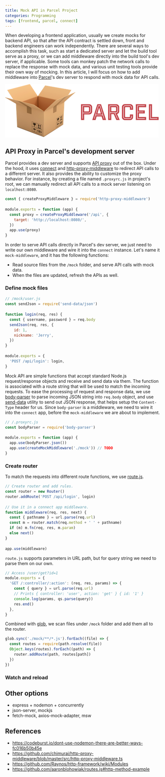 ```yaml
---
title: Mock API in Parcel Project
categories: Programming
tags: [frontend, parcel, connect]
---
```


When developing a frontend application, usually we create mocks for backend API, so that after the API contract is settled down, front and backend engineers can work independently. There are several ways to accomplish this task, such as start a dedicated server and let the build tool serve as a proxy, or we can add middleware directly into the build tool's dev server, if applicable. Some tools can monkey patch the network calls to replace the response with mock data, and various unit testing tools provide their own way of mocking. In this article, I will focus on how to add middleware into [Parcel][1]'s dev server to respond with mock data for API calls.

![Parcel](images/parcel.png)

## API Proxy in Parcel's development server

Parcel provides a dev server and supports [API proxy][2] out of the box. Under the hood, it uses [connect][3] and [http-proxy-middleware][4] to redirect API calls to a different server. It also provides the ability to customize the proxy behavior. For instance, by creating a file named `.proxyrc.js` in project's root, we can manually redirect all API calls to a mock server listening on `localhost:8080`.

```js
const { createProxyMiddleware } = require('http-proxy-middleware')

module.exports = function (app) {
  const proxy = createProxyMiddleware('/api', {
    target: 'http://localhost:8080/',
  })
  app.use(proxy)
}
```

In order to serve API calls directly in Parcel's dev server, we just need to write our own middleware and wire it into the `connect` instance. Let's name it `mock-middleware`, and it has the following functions:

* Read source files from the `/mock` folder, and serve API calls with mock data.
* When the files are updated, refresh the APIs as well.

<!-- more -->

### Define mock files

```js
// /mock/user.js
const sendJson = require('send-data/json')

function login(req, res) {
  const { username, password } = req.body
  sendJson(req, res, {
    id: 1,
    nickname: 'Jerry',
  })
}

module.exports = {
  'POST /api/login': login,
}
```

Mock API are simple functions that accept standard Node.js request/response objects and receive and send data via them. The function is associated with a route string that will be used to match the incoming requests. To ease the processing of request and response data, we use [body-parser][5] to parse incoming JSON string into `req.body` object, and use [send-data][6] utility to send out JSON response, that helps setup the `Content-Type` header for us. Since `body-parser` is a middleware, we need to wire it into the `connect` app, before the `mock-middleware` we are about to implement.

```js
// /.proxyrc.js
const bodyParser = require('body-parser')

module.exports = function (app) {
  app.use(bodyParser.json())
  app.use(createMockMiddleware('./mock')) // TODO
}
```

### Create router

To match the requests into different route functions, we use [route.js][7].

```js
// Create router and add rules.
const router = new Router()
router.addRoute('POST /api/login', login)

// Use it in a connect app middleware.
function middleware(req, res, next) {
  const { pathname } = url.parse(req.url)
  const m = router.match(req.method + ' ' + pathname)
  if (m) m.fn(req, res, m.param)
  else next()
}

app.use(middleware)
```

`route.js` supports parameters in URL path, but for query string we need to parse them on our own.

```js
// Access /user/get?id=1
module.exports = {
  'GET /:controller/:action': (req, res, params) => {
    const { query } = url.parse(req.url)
    // Prints { controller: 'user', action: 'get' } { id: '1' }
    console.log(params, qs.parse(query))
    res.end()
  },
}
```

Combined with [glob][8], we scan files under `/mock` folder and add them all to the router.

```js
glob.sync('./mock/**/*.js').forEach((file) => {
  const routes = require(path.resolve(file))
  Object.keys(routes).forEach((path) => {
    router.addRoute(path, routes[path])
  })
})
```

### Watch and reload

## Other options
* express + nodemon + concurrently
* json-server, mockjs
* fetch-mock, axios-mock-adapter, msw

## References
* https://codeburst.io/dont-use-nodemon-there-are-better-ways-fc016b50b45e
* https://github.com/chimurai/http-proxy-middleware/blob/master/src/http-proxy-middleware.ts
* https://github.com/Raynos/http-framework/wiki/Modules
* https://github.com/aaronblohowiak/routes.js#http-method-example

[1]: https://parceljs.org/
[2]: https://parceljs.org/features/development/#api-proxy
[3]: https://github.com/senchalabs/connect
[4]: https://github.com/chimurai/http-proxy-middleware
[5]: https://github.com/expressjs/body-parser
[6]: https://github.com/Raynos/send-data
[7]: https://github.com/aaronblohowiak/routes.js
[8]: https://github.com/isaacs/node-glob
